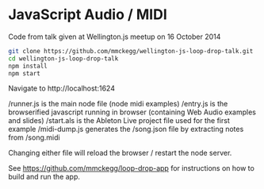 JavaScript Audio / MIDI
============================

Code from talk given at Wellington.js meetup on 16 October 2014

```bash
git clone https://github.com/mmckegg/wellington-js-loop-drop-talk.git
cd wellington-js-loop-drop-talk
npm install
npm start
```

Navigate to http://localhost:1624

/runner.js is the main node file (node midi examples)
/entry.js is the browserified javascript running in browser (containing Web Audio examples and slides)
/start.als is the Ableton Live project file used for the first example
/midi-dump.js generates the /song.json file by extracting notes from /song.midi

Changing either file will reload the browser / restart the node server.

See https://github.com/mmckegg/loop-drop-app for instructions on how to build and run the app.

